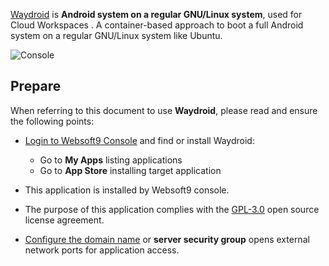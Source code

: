 [Waydroid](https://waydro.id/) is **Android system on a regular GNU/Linux system**, used for Cloud Workspaces . A container-based approach to boot a full Android system on a regular GNU/Linux system like Ubuntu.


![Console](https://libs.websoft9.com/Websoft9/DocsPicture/zh/waydroid/waydroid-gui-websoft9.png)


## Prepare

When referring to this document to use **Waydroid**, please read and ensure the following points:

- [Login to Websoft9 Console](./login-console) and find or install Waydroid:
  - Go to **My Apps** listing applications 
  - Go to **App Store** installing target application

- This application is installed by Websoft9 console.


- The purpose of this application complies with the [GPL-3.0](https://opensource.org/licenses/GPL-3.0) open source license agreement.


- [Configure the domain name](./domain-set) or **server security group** opens external network ports for application access.
